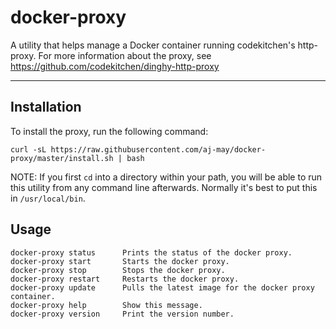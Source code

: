 # docker-proxy

A utility that helps manage a Docker container running codekitchen's http-proxy. For more information about the proxy, see https://github.com/codekitchen/dinghy-http-proxy

---

## Installation

To install the proxy, run the following command:

```
curl -sL https://raw.githubusercontent.com/aj-may/docker-proxy/master/install.sh | bash
```

NOTE: If you first `cd` into a directory within your path, you will be able to run this utility from any command line afterwards. Normally it's best to put this in `/usr/local/bin`.

## Usage

```
docker-proxy status      Prints the status of the docker proxy.
docker-proxy start       Starts the docker proxy.
docker-proxy stop        Stops the docker proxy.
docker-proxy restart     Restarts the docker proxy.
docker-proxy update      Pulls the latest image for the docker proxy container.
docker-proxy help        Show this message.
docker-proxy version     Print the version number.
```
